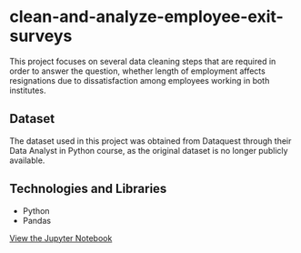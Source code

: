 # clean-and-analyze-employee-exit-surveys

This project focuses on several data cleaning steps that are required in order to answer the question, whether length of employment affects resignations due to dissatisfaction among employees working in both institutes.

## Dataset

The dataset used in this project was obtained from Dataquest through their Data Analyst in Python course, as the original dataset is no longer publicly available.

## Technologies and Libraries

- Python
- Pandas

[View the Jupyter Notebook](https://github.com/WitoldStupnicki/clean-and-analyze-employee-exit-surveys/blob/main/Clean_and_Analyze_Employee_Exit_Surveys.ipynb)
